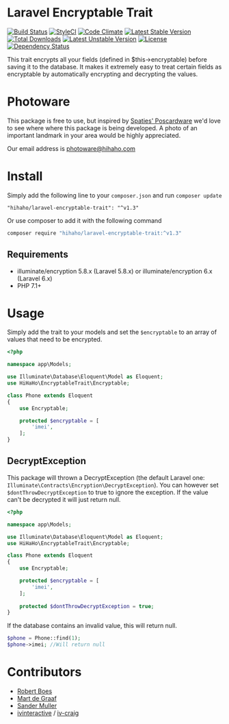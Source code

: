 Laravel Encryptable Trait
=========================

[![Build Status](https://travis-ci.org/HiHaHo-Interactive-Video/laravel-encryptable-trait.svg?branch=master)](https://travis-ci.org/HiHaHo-Interactive-Video/laravel-encryptable-trait)
[![StyleCI](https://styleci.io/repos/103246398/shield?branch=master&style=flat)](https://styleci.io/repos/103246398)
[![Code Climate](https://codeclimate.com/github/HiHaHo-Interactive-Video/laravel-encryptable-trait/badges/gpa.svg)](https://codeclimate.com/github/HiHaHo-Interactive-Video/laravel-encryptable-trait)
[![Latest Stable Version](https://poser.pugx.org/hihaho/laravel-encryptable-trait/v/stable)](https://packagist.org/packages/hihaho/laravel-encryptable-trait)
[![Total Downloads](https://poser.pugx.org/hihaho/laravel-encryptable-trait/downloads)](https://packagist.org/packages/hihaho/laravel-encryptable-trait)
[![Latest Unstable Version](https://poser.pugx.org/hihaho/laravel-encryptable-trait/v/unstable)](https://packagist.org/packages/hihaho/laravel-encryptable-trait)
[![License](https://poser.pugx.org/hihaho/laravel-encryptable-trait/license)](https://packagist.org/packages/hihaho/laravel-encryptable-trait)
[![Dependency Status](https://www.versioneye.com/user/projects/59b7c7150fb24f0032e40d4e/badge.svg?style=flat)](https://www.versioneye.com/user/projects/59b7c7150fb24f0032e40d4e)

This trait encrypts all your fields (defined in $this->encryptable) before saving it to the database.
It makes it extremely easy to treat certain fields as encryptable by automatically encrypting and decrypting the values.

# Photoware

This package is free to use, but inspired by [Spaties' Poscardware](https://spatie.be/en/opensource/postcards) we'd love to see where 
where this package is being developed. A photo of an important landmark in your area would be highly appreciated.

Our email address is [photoware@hihaho.com](mailto:photoware@hihaho.com)

# Install

Simply add the following line to your ```composer.json``` and run ```composer update```
```
"hihaho/laravel-encryptable-trait": "^v1.3"
```
Or use composer to add it with the following command
```bash
composer require "hihaho/laravel-encryptable-trait:^v1.3"
```

## Requirements
- illuminate/encryption 5.8.x (Laravel 5.8.x) or illuminate/encryption 6.x (Laravel 6.x)
- PHP 7.1+

# Usage
Simply add the trait to your models and set the ```$encryptable``` to an array of values that need to be encrypted.

```php
<?php

namespace app\Models;

use Illuminate\Database\Eloquent\Model as Eloquent;
use HiHaHo\EncryptableTrait\Encryptable;

class Phone extends Eloquent
{
    use Encryptable;

    protected $encryptable = [
        'imei',
    ];
}
```

## DecryptException
This package will thrown a DecryptException (the default Laravel one: ```Illuminate\Contracts\Encryption\DecryptException```).
You can however set ```$dontThrowDecryptException``` to true to ignore the exception. 
If the value can't be decrypted it will just return null.

```php
<?php

namespace app\Models;

use Illuminate\Database\Eloquent\Model as Eloquent;
use HiHaHo\EncryptableTrait\Encryptable;

class Phone extends Eloquent
{
    use Encryptable;

    protected $encryptable = [
        'imei',
    ];
    
    protected $dontThrowDecryptException = true;
}
```

If the database contains an invalid value, this will return null.

````php
$phone = Phone::find(1);
$phone->imei; //Will return null
````

# Contributors
- [Robert Boes](https://github.com/robertboes)
- [Mart de Graaf](https://github.com/martdegraaf)
- [Sander Muller](https://github.com/SanderMuller)
- [ivinteractive](https://github.com/ivinteractive) / [iv-craig](https://github.com/iv-craig)
